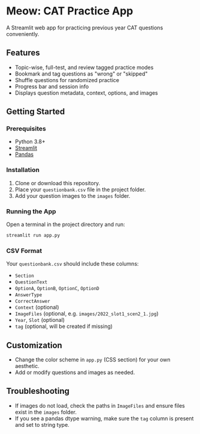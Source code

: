 # Meow: CAT Practice App

A Streamlit web app for practicing previous year CAT questions conveniently.

## Features

- Topic-wise, full-test, and review tagged practice modes
- Bookmark and tag questions as "wrong" or "skipped"
- Shuffle questions for randomized practice
- Progress bar and session info
- Displays question metadata, context, options, and images

## Getting Started

### Prerequisites

- Python 3.8+
- [Streamlit](https://streamlit.io/)
- [Pandas](https://pandas.pydata.org/)

### Installation

1. Clone or download this repository.
2. Place your `questionbank.csv` file in the project folder.
3. Add your question images to the `images` folder.

### Running the App

Open a terminal in the project directory and run:

```bash
streamlit run app.py
```

### CSV Format

Your `questionbank.csv` should include these columns:

- `Section`
- `QuestionText`
- `OptionA`, `OptionB`, `OptionC`, `OptionD`
- `AnswerType`
- `CorrectAnswer`
- `Context` (optional)
- `ImageFiles` (optional, e.g. `images/2022_slot1_scen2_1.jpg`)
- `Year`, `Slot` (optional)
- `tag` (optional, will be created if missing)

## Customization

- Change the color scheme in `app.py` (CSS section) for your own aesthetic.
- Add or modify questions and images as needed.

## Troubleshooting

- If images do not load, check the paths in `ImageFiles` and ensure files exist in the `images` folder.
- If you see a pandas dtype warning, make sure the `tag` column is present and set to string type.


